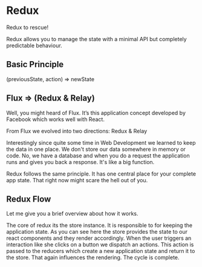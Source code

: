 # Redux  



Redux to rescue!

Redux allows you to manage the state with a minimal API but completely predictable behaviour.



## Basic Principle

(previousState, action) => newState



## Flux => (Redux & Relay)  

Well, you might heard of Flux. It’s this application concept developed by Facebook which works well with React.

From Flux we evolved into two directions: Redux & Relay







Interestingly since quite some time in Web Development we learned to keep the data in one place. 
We don't store our data somewhere in memory or code. 
No, we have a database and when you do a request the application runs and gives you back a response. 
It's like a big function.

Redux follows the same principle. 
It has one central place for your complete app state. 
That right now might scare the hell out of you.




## Redux Flow  

Let me give you a brief overview about how it works.

The core of redux its the store instance. 
It is responsible to for keeping the application state. 
As you can see here the store provides the state to our react components and they render accordingly. 
When the user triggers an interaction like she clicks on a button we dispatch an actions. 
This action is passed to the reducers which create a new application state and return it to the store. 
That again influences the rendering. 
The cycle is complete.

























